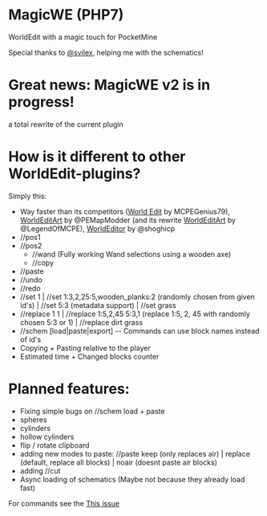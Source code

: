 # MagicWE (PHP7)
WorldEdit with a magic touch for PocketMine

Special thanks to [@svilex](https://github.com/svilex), helping me with the schematics!

# Great news: MagicWE v2 is in progress!
a total rewrite of the current plugin

# How is it different to other WorldEdit-plugins?
Simply this:
 - Way faster than its competitors ([World Edit](http://www.minecraftforum.net/forums/minecraft-pocket-edition/mcpe-mods-tools/2295141-world-edit-plugin-for-pocketmine-0-9-5-0-10-4-by) by MCPEGenius79), [WorldEditArt](https://github.com/PEMapModder/Small-ZC-Plugins/tree/master/WorldEditArt) by @PEMapModder (and its rewrite [WorldEditArt](https://github.com/LegendOfMCPE/WorldEditArt) by @LegendOfMCPE), [WorldEditor](https://github.com/shoghicp/WorldEditor) by @shoghicp
 - //pos1
 - //pos2
   - //wand (Fully working Wand selections using a wooden axe)
   - //copy
 - //paste
 - //undo
 - //redo
 - //set 1 | //set 1:3,2,25:5,wooden_planks:2 (randomly chosen from given id's) | //set 5:3 (metadata support) | //set grass
 - //replace 1 1 | //replace 1:5,2,45 5:3,1  (replace 1:5, 2, 45 with randomly chosen 5:3 or 1) | //replace dirt grass
 - //schem [load|paste|export]
 -- Commands can use block names instead of id's
 - Copying + Pasting relative to the player
 - Estimated time + Changed blocks counter

# Planned features:
 - Fixing simple bugs on //schem load + paste
 - spheres
 - cylinders
 - hollow cylinders
 - flip / rotate clipboard
 - adding new modes to paste: //paste keep (only replaces air) | replace (default, replace all blocks) | noair (doesnt paste air blocks)
 - adding //cut
 - Async loading of schematics (Maybe not because they already load fast)

For commands see the [This issue](https://github.com/thebigsmileXD/MagicWE/issues/3)
